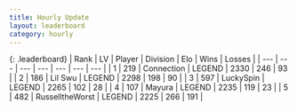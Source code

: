 ```yaml
---
title: Hourly Update
layout: leaderboard
category: hourly
---
```


{: .leaderboard}
| Rank | LV | Player | Division | Elo | Wins | Losses |
| --- | --- | --- | --- | --- | --- | --- |
| <span data-change="0">1</span> | 219 | <span title="ID: 539711">Connection</span> | LEGEND | <span data-change="0">2330</span> | <span data-change="0">246</span> | <span data-change="0">93</span> |
| <span data-change="0">2</span> | 186 | <span title="ID: 468342">Lil Swu</span> | LEGEND | <span data-change="0">2298</span> | <span data-change="0">198</span> | <span data-change="0">90</span> |
| <span data-change="0">3</span> | 597 | <span title="ID: 498412">LuckySpin</span> | LEGEND | <span data-change="0">2265</span> | <span data-change="0">102</span> | <span data-change="0">28</span> |
| <span data-change="0">4</span> | 107 | <span title="ID: 381526">Mayura</span> | LEGEND | <span data-change="0">2235</span> | <span data-change="0">119</span> | <span data-change="0">23</span> |
| <span data-change="1">5</span> | 482 | <span title="ID: 388751">RusselltheWorst</span> | LEGEND | <span data-change="3">2225</span> | <span data-change="1">266</span> | <span data-change="0">191</span> |